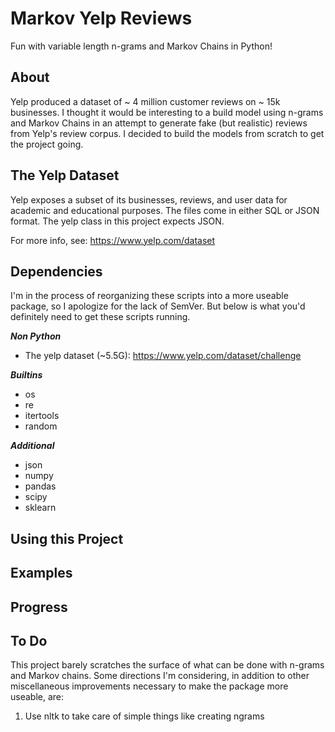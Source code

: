 # Markov Yelp Reviews

Fun with variable length n-grams and Markov Chains in Python!

## About

Yelp produced a dataset of ~ 4 million customer reviews on ~ 15k businesses. I thought it would be interesting to a build model using n-grams and Markov Chains in an attempt to generate fake (but realistic) reviews from Yelp's review corpus. I decided to build the models from scratch to get the project going.

## The Yelp Dataset 

Yelp exposes a subset of its businesses, reviews, and user data for academic and educational purposes. The files come in either SQL or JSON format. The yelp class in this project expects JSON. 

For more info, see: https://www.yelp.com/dataset

## Dependencies

I'm in the process of reorganizing these scripts into a more useable package, so I apologize for the lack of SemVer. But below is what you'd definitely need to get these scripts running.

<div><b><em>Non Python</em></b></div>

* The yelp dataset (~5.5G): https://www.yelp.com/dataset/challenge

<div><b><em>Builtins</em></b></div>

* os
* re
* itertools
* random

<div><b><em>Additional</em></b></div>

* json
* numpy
* pandas
* scipy
* sklearn

## Using this Project

## Examples

## Progress

## To Do

This project barely scratches the surface of what can be done with n-grams and Markov chains.  Some directions I'm considering, in addition to other miscellaneous improvements necessary to make the package more useable, are: 

1. Use nltk to take care of simple things like creating ngrams
